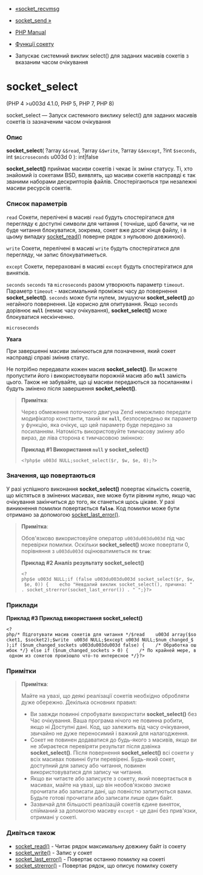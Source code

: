 - [«socket_recvmsg](function.socket-recvmsg.md)
- [socket_send »](function.socket-send.md)

- [PHP Manual](index.md)
- [Функції сокету](ref.sockets.md)
- Запускає системний виклик select() для заданих масивів сокетів з
вказаним часом очікування

# socket_select

(PHP 4 \>u003d 4.1.0, PHP 5, PHP 7, PHP 8)

socket_select — Запуск системного виклику select() для заданих масивів
сокетів із зазначеним часом очікування

### Опис

**socket_select**(
?array `&$read`,
?array `&$write`,
?array `&$except`,
?int `$seconds`,
int `$microseconds` u003d 0
): int\|false

**socket_select()** приймає масиви сокетів і чекає їх зміни
статусу. Ті, хто знайомий із сокетами BSD, виявлять, що масиви сокетів
насправді є так званими наборами дескрипторів файлів.
Спостерігаються три незалежні масиви ресурсів сокетів.

### Список параметрів

`read`
Сокети, перелічені в масиві `read` будуть спостерігатися для перегляду
є доступні символи для читання ( точніше, щоб бачити, чи не буде
читання блокуватися, зокрема, сокет вже досяг кінця файлу, і в
цьому випадку [socket_read()](function.socket-read.md) поверне рядок з
нульовою довжиною).

`write`
Сокети, перелічені в масиві `write` будуть спостерігатися для перегляду,
чи запис блокуватиметься.

`except`
Сокети, перераховані в масиві `except` будуть спостерігатися для
винятків.

`seconds`
`seconds` та `microseconds` разом утворюють параметр `timeout`. Параметр
`timeout` - максимальний проміжок часу до повернення
**socket_select()**. `seconds` може бути нулем, змушуючи
**socket_select()** до негайного повернення. Це корисно для опитування.
Якщо `seconds` дорівнює **`null`** (немає часу очікування),
**socket_select()** може блокуватися нескінченно.

`microseconds`

**Увага**

При завершенні масиви змінюються для позначення, який сокет насправді
справі змінив статус.

Не потрібно передавати кожен масив **socket_select()**. Ви можете
пропустити його і використовувати порожній масив або **`null`** замість цього.
Також не забувайте, що ці масиви передаються за посиланням і будуть
змінено після завершення **socket_select()**.

> **Примітка**:
>
> Через обмеження поточного двигуна Zend неможливо передати модифікатор
> константи, такий як **`null`**, безпосередньо як параметр
> у функцію, яка очікує, що цей параметр буде передано за посиланням.
> Натомість використовуйте тимчасову змінну або вираз, де ліва
> сторона є тимчасовою змінною:
>
> **Приклад #1 Використання **`null`** у **socket_select()****
>
> ` <?php$e u003d NULL;socket_select($r, $w, $e, 0);?> `

### Значення, що повертаються

У разі успішного виконання **socket_select()** повертає кількість
сокетів, що містяться в змінених масивах, яке може бути рівним
нулю, якщо час очікування закінчиться до того, як станеться щось
цікаве. У разі виникнення помилки повертається **`false`**. Код
помилки може бути отримано за допомогою
[socket_last_error()](function.socket-last-error.md).

> **Примітка**:
>
> Обов'язково використовуйте оператор `u003du003du003d` під час перевірки помилки.
> Оскільки **socket_select()** може повертати 0, порівняння з `u003du003d`
> оцінюватиметься як **`true`**:
>
> **Приклад #2 Аналіз результату **socket_select()****
>
> ` <?php$e u003d NULL;if (false u003du003du003d socket_select($r, $w, $e, 0)) {    echo "Невдалий виклик socket_select(), причина: " . socket_strerror(socket_last_error()) . "
";}?> `

### Приклади

**Приклад #3 Приклад використання **socket_select()****

`<?php/* Підготувати масив сокетів для читання */$read    u003d array($socket1, $socket2);$write  u003d NULL;$except u003d NULL;$num_changed_$ );if ($num_changed_sockets u003du003du003d false) {    /* Обработка ошибок */} else if ($num_changed_sockets > 0) {    /* По крайней мере, в одном из сокетов произошло что-то интересное */}?> `

### Примітки

> **Примітка**:
>
> Майте на увазі, що деякі реалізації сокетів необхідно
> обробляти дуже обережно. Декілька основних правил:
>
> - Ви завжди повинні спробувати використати **socket_select()** без
> Час очікування. Ваша програма нічого не повинна робити, якщо ні
> Доступні дані. Код, що залежить від часу очікування, звичайно не
> дуже переносимий і важкий для налагодження.
> - Сокет не повинен додаватися до будь-якого з масивів, якщо ви не
> збираєтеся перевіряти результат після дзвінка **socket_select()**.
> Після повернення **socket_select()** всі сокети у всіх масивах
> повинні бути перевірені. Будь-який сокет, доступний для запису або
> читання, повинен використовуватися для запису чи читання.
> - Якщо ви читаєте або записуєте з сокету, який повертається в
> масивах, майте на увазі, що він необов'язково зможе прочитати або
> записати дані, що повністю запитуються вами. Будьте готові
> прочитати або записати лише один байт.
> - Зазвичай для більшості реалізацій сокетів єдине
> виняток, спійманий за допомогою масиву `except` - це дані без
> прив'язки, отримані у сокеті.

### Дивіться також

- [socket_read()](function.socket-read.md) - Читає рядок
максимальну довжину байт із сокету
- [socket_write()](function.socket-write.md) - Запис у сокет
- [socket_last_error()](function.socket-last-error.md) - Повертає
останню помилку на сокеті
- [socket_strerror()](function.socket-strerror.md) - Повертає
рядок, що описує помилку сокету
